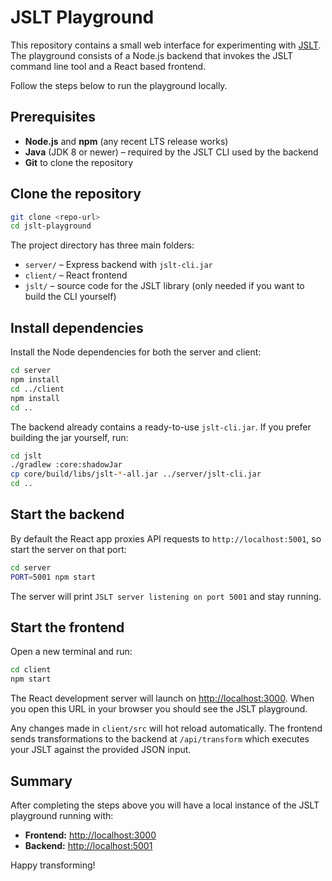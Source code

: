 # JSLT Playground

This repository contains a small web interface for experimenting with [JSLT](https://github.com/schibsted/jslt). The playground consists of a Node.js backend that invokes the JSLT command line tool and a React based frontend.

Follow the steps below to run the playground locally.

## Prerequisites

* **Node.js** and **npm** (any recent LTS release works)
* **Java** (JDK 8 or newer) – required by the JSLT CLI used by the backend
* **Git** to clone the repository

## Clone the repository

```bash
git clone <repo-url>
cd jslt-playground
```

The project directory has three main folders:

* `server/` – Express backend with `jslt-cli.jar`
* `client/` – React frontend
* `jslt/` – source code for the JSLT library (only needed if you want to build the CLI yourself)

## Install dependencies

Install the Node dependencies for both the server and client:

```bash
cd server
npm install
cd ../client
npm install
cd ..
```

The backend already contains a ready-to-use `jslt-cli.jar`. If you prefer building the jar yourself, run:

```bash
cd jslt
./gradlew :core:shadowJar
cp core/build/libs/jslt-*-all.jar ../server/jslt-cli.jar
cd ..
```

## Start the backend

By default the React app proxies API requests to `http://localhost:5001`, so start the server on that port:

```bash
cd server
PORT=5001 npm start
```

The server will print `JSLT server listening on port 5001` and stay running.

## Start the frontend

Open a new terminal and run:

```bash
cd client
npm start
```

The React development server will launch on <http://localhost:3000>. When you open this URL in your browser you should see the JSLT playground.

Any changes made in `client/src` will hot reload automatically. The frontend sends transformations to the backend at `/api/transform` which executes your JSLT against the provided JSON input.

## Summary

After completing the steps above you will have a local instance of the JSLT playground running with:

* **Frontend:** <http://localhost:3000>
* **Backend:** <http://localhost:5001>

Happy transforming!

